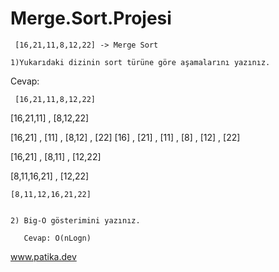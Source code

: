 # Merge.Sort.Projesi



     [16,21,11,8,12,22] -> Merge Sort
 
    1)Yukarıdaki dizinin sort türüne göre aşamalarını yazınız.

 Cevap:

     [16,21,11,8,12,22]

   [16,21,11] , [8,12,22]

[16,21] , [11] , [8,12] , [22]
[16] , [21] , [11] , [8] , [12] , [22]

 [16,21] , [8,11] , [12,22]

   [8,11,16,21] , [12,22]

    [8,11,12,16,21,22]


    2) Big-O gösterimini yazınız.

       Cevap: O(nLogn)



www.patika.dev
